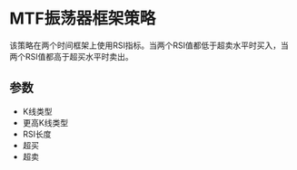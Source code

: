# MTF振荡器框架策略

该策略在两个时间框架上使用RSI指标。当两个RSI值都低于超卖水平时买入，当两个RSI值都高于超买水平时卖出。

## 参数
- K线类型
- 更高K线类型
- RSI长度
- 超买
- 超卖
